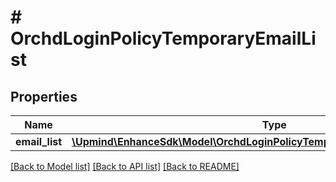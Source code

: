 # # OrchdLoginPolicyTemporaryEmailList

## Properties

Name | Type | Description | Notes
------------ | ------------- | ------------- | -------------
**email_list** | [**\Upmind\EnhanceSdk\Model\OrchdLoginPolicyTemporaryEmailListEmailListInner[]**](OrchdLoginPolicyTemporaryEmailListEmailListInner.md) |  | [optional]

[[Back to Model list]](../../README.md#models) [[Back to API list]](../../README.md#endpoints) [[Back to README]](../../README.md)
